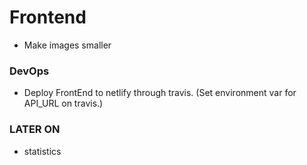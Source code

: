
# Frontend

* Make images smaller








### DevOps

* Deploy FrontEnd to netlify through travis. (Set environment var for API_URL on travis.)

### LATER ON

* statistics
